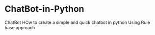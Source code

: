 # ChatBot-in-Python
ChatBot
HOw to create a simple and quick chatbot in python
Using Rule base approach
